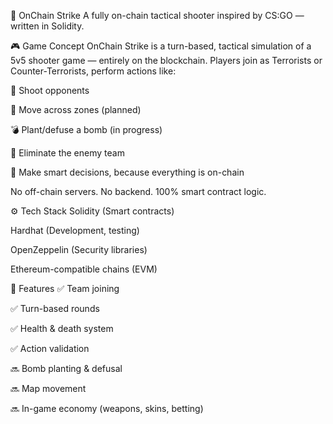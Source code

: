 🧨 OnChain Strike 
A fully on-chain tactical shooter inspired by CS:GO — written in Solidity.

<!-- Заменишь ссылку на баннер позже -->  

🎮 Game Concept
OnChain Strike is a turn-based, tactical simulation of a 5v5 shooter game — entirely on the blockchain.
Players join as Terrorists or Counter-Terrorists, perform actions like:  

🔫 Shoot opponents
  
🚶 Move across zones (planned) 

💣 Plant/defuse a bomb (in progress)   

🎯 Eliminate the enemy team  

🧠 Make smart decisions, because everything is on-chain

No off-chain servers. No backend. 100% smart contract logic.

⚙️ Tech Stack
Solidity (Smart contracts)   

Hardhat (Development, testing)

OpenZeppelin (Security libraries)

Ethereum-compatible chains (EVM)  

🚀 Features
✅ Team joining

✅ Turn-based rounds

✅ Health & death system

✅ Action validation

🔜 Bomb planting & defusal

🔜 Map movement

🔜 In-game economy (weapons, skins, betting)

